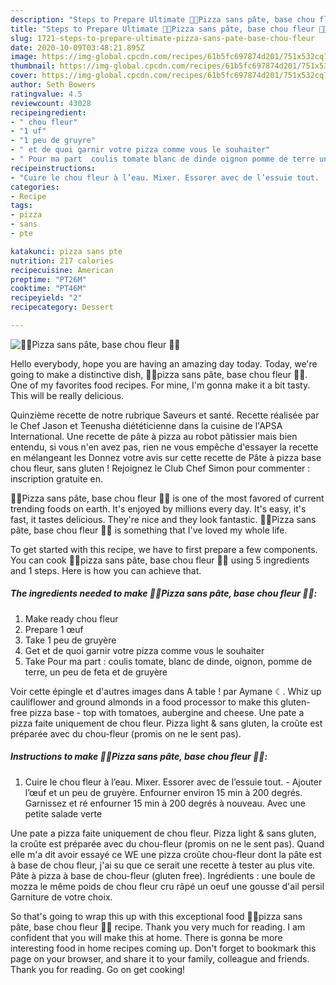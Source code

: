 ```yaml
---
description: "Steps to Prepare Ultimate 🍕🥗Pizza sans pâte, base chou fleur 🍕🥗"
title: "Steps to Prepare Ultimate 🍕🥗Pizza sans pâte, base chou fleur 🍕🥗"
slug: 1721-steps-to-prepare-ultimate-pizza-sans-pate-base-chou-fleur
date: 2020-10-09T03:48:21.895Z
image: https://img-global.cpcdn.com/recipes/61b5fc697874d201/751x532cq70/🍕🥗pizza-sans-pate-base-chou-fleur-🍕🥗-photo-principale-de-la-recette.jpg
thumbnail: https://img-global.cpcdn.com/recipes/61b5fc697874d201/751x532cq70/🍕🥗pizza-sans-pate-base-chou-fleur-🍕🥗-photo-principale-de-la-recette.jpg
cover: https://img-global.cpcdn.com/recipes/61b5fc697874d201/751x532cq70/🍕🥗pizza-sans-pate-base-chou-fleur-🍕🥗-photo-principale-de-la-recette.jpg
author: Seth Bowers
ratingvalue: 4.5
reviewcount: 43028
recipeingredient:
- " chou fleur"
- "1 uf"
- "1 peu de gruyre"
- " et de quoi garnir votre pizza comme vous le souhaiter"
- " Pour ma part  coulis tomate blanc de dinde oignon pomme de terre un peu de feta et de gruyre"
recipeinstructions:
- "Cuire le chou fleur à l’eau. Mixer. Essorer avec de l’essuie tout.  Ajouter l’œuf et un peu de gruyère. Enfourner environ 15 min à 200 degrés. Garnissez et ré enfourner 15 min à 200 degrés à nouveau. Avec une petite salade verte"
categories:
- Recipe
tags:
- pizza
- sans
- pte

katakunci: pizza sans pte 
nutrition: 217 calories
recipecuisine: American
preptime: "PT26M"
cooktime: "PT46M"
recipeyield: "2"
recipecategory: Dessert

---
```



![🍕🥗Pizza sans pâte, base chou fleur 🍕🥗](https://img-global.cpcdn.com/recipes/61b5fc697874d201/751x532cq70/🍕🥗pizza-sans-pate-base-chou-fleur-🍕🥗-photo-principale-de-la-recette.jpg)

Hello everybody, hope you are having an amazing day today. Today, we're going to make a distinctive dish, 🍕🥗pizza sans pâte, base chou fleur 🍕🥗. One of my favorites food recipes. For mine, I'm gonna make it a bit tasty. This will be really delicious.

Quinzième recette de notre rubrique Saveurs et santé. Recette réalisée par le Chef Jason et Teenusha diététicienne dans la cuisine de l&#39;APSA International. Une recette de pâte à pizza au robot pâtissier mais bien entendu, si vous n&#39;en avez pas, rien ne vous empêche d&#39;essayer la recette en mélangeant les Donnez votre avis sur cette recette de Pâte à pizza base chou fleur, sans gluten ! Rejoignez le Club Chef Simon pour commenter : inscription gratuite en.

🍕🥗Pizza sans pâte, base chou fleur 🍕🥗 is one of the most favored of current trending foods on earth. It's enjoyed by millions every day. It's easy, it's fast, it tastes delicious. They're nice and they look fantastic. 🍕🥗Pizza sans pâte, base chou fleur 🍕🥗 is something that I've loved my whole life.


To get started with this recipe, we have to first prepare a few components. You can cook 🍕🥗pizza sans pâte, base chou fleur 🍕🥗 using 5 ingredients and 1 steps. Here is how you can achieve that.

<!--inarticleads1-->

##### The ingredients needed to make 🍕🥗Pizza sans pâte, base chou fleur 🍕🥗:

1. Make ready  chou fleur
1. Prepare 1 œuf
1. Take 1 peu de gruyère
1. Get  et de quoi garnir votre pizza comme vous le souhaiter
1. Take  Pour ma part : coulis tomate, blanc de dinde, oignon, pomme de terre, un peu de feta et de gruyère


Voir cette épingle et d&#39;autres images dans A table ! par Aymane ☾. Whiz up cauliflower and ground almonds in a food processor to make this gluten-free pizza base - top with tomatoes, aubergine and cheese. Une pate a pizza faite uniquement de chou fleur. Pizza light &amp; sans gluten, la croûte est préparée avec du chou-fleur (promis on ne le sent pas). 

<!--inarticleads2-->

##### Instructions to make 🍕🥗Pizza sans pâte, base chou fleur 🍕🥗:

1. Cuire le chou fleur à l’eau. Mixer. Essorer avec de l’essuie tout.  - Ajouter l’œuf et un peu de gruyère. Enfourner environ 15 min à 200 degrés. Garnissez et ré enfourner 15 min à 200 degrés à nouveau. Avec une petite salade verte


Une pate a pizza faite uniquement de chou fleur. Pizza light &amp; sans gluten, la croûte est préparée avec du chou-fleur (promis on ne le sent pas). Quand elle m&#39;a dit avoir essayé ce WE une pizza croûte chou-fleur dont la pâte est à base de chou fleur, j&#39;ai su que ce serait une recette à tester au plus vite. Pâte à pizza à base de chou-fleur (gluten free). Ingrédients : une boule de mozza le même poids de chou fleur cru râpé un oeuf une gousse d&#39;ail persil Garniture de votre choix. 

So that's going to wrap this up with this exceptional food 🍕🥗pizza sans pâte, base chou fleur 🍕🥗 recipe. Thank you very much for reading. I am confident that you will make this at home. There is gonna be more interesting food in home recipes coming up. Don't forget to bookmark this page on your browser, and share it to your family, colleague and friends. Thank you for reading. Go on get cooking!
